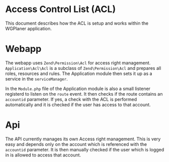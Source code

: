 # Access Control List (ACL)

This document describes how the ACL is setup and works within the WGPlaner application. 

# Webapp

The webapp uses `Zend\Permission\Acl` for access right management. `Application\Acl\Acl` is a subclass of `Zend\Permission\Acl` and prepares all roles, resources and rules. The Application module then sets it up as a service in the `serviceManager`. 

In the `Module.php` file of the Application module is also a small listener registerd to listen on the `route` event. It then checks if the route contains an `accountid` parameter. If yes, a check with the ACL is performed automatically and it is checked if the user has access to that account. 


# Api

The API currently manages its own Access right management. This is very easy and depends only on the account which is referenced with the `accountid` parameter. It is then manually checked if the user which is logged in is allowed to access that account.